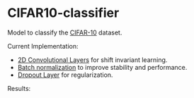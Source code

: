 ﻿# CIFAR10-classifier

Model to classify the [CIFAR-10](https://www.cs.toronto.edu/~kriz/cifar.html) dataset.

Current Implementation:
 - [2D Convolutional Layers](https://en.wikipedia.org/wiki/Convolutional_neural_network) for shift invariant learning.
 - [Batch normalization](https://en.wikipedia.org/wiki/Batch_normalization) to improve stability and performance.
 - [Dropout Layer](https://en.wikipedia.org/wiki/Dilution_(neural_networks)) for regularization.

Results:

